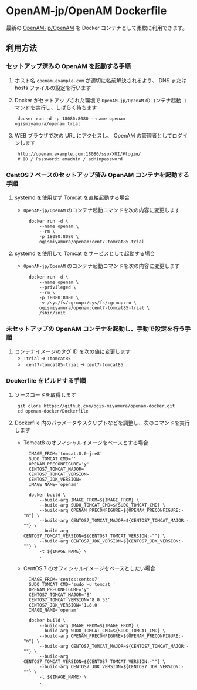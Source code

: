 # OpenAM-jp/OpenAM Dockerfile

最新の [OpenAM-jp/OpenAM](https://github.com/openam-jp/openam) を Docker コンテナとして柔軟に利用できます。


## 利用方法

### セットアップ済みの OpenAM を起動する手順

1. ホスト名 `openam.example.com` が適切に名前解決されるよう、 DNS または hosts ファイルの設定を行います

1. Docker がセットアップされた環境で `OpenAM-jp/OpenAM` のコンテナ起動コマンドを実行し、しばらく待ちます

        docker run -d -p 18080:8080 --name openam ogismiyamura/openam:trial

1. WEB ブラウザで次の URL にアクセスし、 OpenAM の管理者としてログインします

        http://openam.example.com:18080/sso/XUI/#login/
        # ID / Password: amadmin / adM1npassword


### CentOS 7 ベースのセットアップ済み OpenAM コンテナを起動する手順

1. systemd を使用せず Tomcat を直接起動する場合

    - `OpenAM-jp/OpenAM` のコンテナ起動コマンドを次の内容に変更します

            docker run -d \
                --name openam \
                --rm \
                -p 18080:8080 \
                ogismiyamura/openam:cent7-tomcat85-trial

1. systemd を使用して Tomcat をサービスとして起動する場合

    - `OpenAM-jp/OpenAM` のコンテナ起動コマンドを次の内容に変更します

            docker run -d \
                --name openam \
                --privileged \
                --rm \
                -p 18080:8080 \
                -v /sys/fs/cgroup:/sys/fs/cgroup:ro \
                ogismiyamura/openam:cent7-tomcat85-trial \
                /sbin/init


### 未セットアップの OpenAM コンテナを起動し、手動で設定を行う手順

1. コンテナイメージのタグ ID を次の値に変更します
    - `:trial` -> `:tomcat85`
    - `:cent7-tomcat85-trial` -> `cent7-tomcat85`


### Dockerfile をビルドする手順

1. ソースコードを取得します

        git clone https://github.com/ogis-miyamura/openam-docker.git
        cd openam-docker/Dockerfile

1. Dockerfile 内のパラメータやスクリプトなどを調整し、次のコマンドを実行します

    - Tomcat8 のオフィシャルイメージをベースとする場合

            IMAGE_FROM='tomcat:8.0-jre8'
            SUDO_TOMCAT_CMD=''
            OPENAM_PRECONFIGURE='y'
            CENTOS7_TOMCAT_MAJOR=
            CENTOS7_TOMCAT_VERSION=
            CENTOS7_JDK_VERSION=
            IMAGE_NAME='openam'

            docker build \
                --build-arg IMAGE_FROM=${IMAGE_FROM} \
                --build-arg SUDO_TOMCAT_CMD=${SUDO_TOMCAT_CMD} \
                --build-arg OPENAM_PRECONFIGURE=${OPENAM_PRECONFIGURE:-"n"} \
                --build-arg CENTOS7_TOMCAT_MAJOR=${CENTOS7_TOMCAT_MAJOR:-""} \
                --build-arg CENTOS7_TOMCAT_VERSION=${CENTOS7_TOMCAT_VERSION:-""} \
                --build-arg CENTOS7_JDK_VERSION=${CENTOS7_JDK_VERSION:-""} \
                -t ${IMAGE_NAME} \
                .

    - CentOS 7 のオフィシャルイメージをベースとしたい場合

            IMAGE_FROM='centos:centos7'
            SUDO_TOMCAT_CMD='sudo -u tomcat '
            OPENAM_PRECONFIGURE='y'
            CENTOS7_TOMCAT_MAJOR='8'
            CENTOS7_TOMCAT_VERSION='8.0.53'
            CENTOS7_JDK_VERSION='1.8.0'
            IMAGE_NAME='openam'

            docker build \
                --build-arg IMAGE_FROM=${IMAGE_FROM} \
                --build-arg SUDO_TOMCAT_CMD=${SUDO_TOMCAT_CMD} \
                --build-arg OPENAM_PRECONFIGURE=${OPENAM_PRECONFIGURE:-"n"} \
                --build-arg CENTOS7_TOMCAT_MAJOR=${CENTOS7_TOMCAT_MAJOR:-""} \
                --build-arg CENTOS7_TOMCAT_VERSION=${CENTOS7_TOMCAT_VERSION:-""} \
                --build-arg CENTOS7_JDK_VERSION=${CENTOS7_JDK_VERSION:-""} \
                -t ${IMAGE_NAME} \
                .
